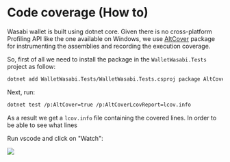 # Code coverage (How to)

Wasabi wallet is built using dotnet core. Given there is no cross-platform Profiling API like the one available on Windows, we
use [AltCover](https://github.com/SteveGilham/altcover) package for instrumenting the assemblies and recording the execution
coverage.

So, first of all we need to install the package in the `WalletWasabi.Tests` project as follow:

```sh
dotnet add WalletWasabi.Tests/WalletWasabi.Tests.csproj package AltCover
```


Next, run:

```sh
dotnet test /p:AltCover=true /p:AltCoverLcovReport=lcov.info
```

As a result we get a `lcov.info` file containing the covered lines. In order to be able to see what lines

Run vscode and click on "Watch":

![](https://i.imgur.com/W4hXXda.png)
